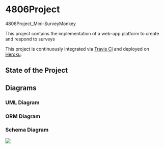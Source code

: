 # 4806Project
4806Project_Mini-SurveyMonkey

This project contains the implementation of a web-app platform to create and respond to surveys

This project is continuously integrated via [Travis CI](https://travis-ci.org/) and deployed on [Heroku](https://dashboard.heroku.com/apps).

## State of the Project

## Diagrams

### UML Diagram

### ORM Diagram

### Schema Diagram

![](E:\sysc4806\sys4806\sys4806.png)
